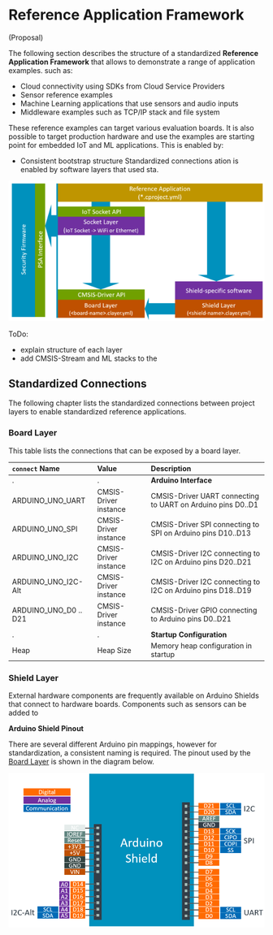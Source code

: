 # Reference Application Framework

(Proposal)

<!-- markdownlint-disable MD009 -->
<!-- markdownlint-disable MD013 -->
<!-- markdownlint-disable MD036 -->

The following section describes the structure of a standardized **Reference Application Framework** that allows to demonstrate a range of application examples.   such as:
  
- Cloud connectivity using SDKs from Cloud Service Providers
- Sensor reference examples
- Machine Learning applications that use sensors and audio inputs
- Middleware examples such as TCP/IP stack and file system

These reference examples can target various evaluation boards. It is also possible to target production hardware and use the examples are starting point for embedded IoT and ML applications. This is enabled by:

- Consistent bootstrap structure Standardized connections ation is enabled by software layers that used sta.

![Layers of Reference Examples](./images/Reference-Example.png "Layers of Reference Examples")

ToDo:

- explain structure of each layer
- add CMSIS-Stream and ML stacks to the

## Standardized Connections

The following chapter lists the standardized connections between project layers to enable standardized reference applications.

### Board Layer

This table lists the connections that can be exposed by a board layer.

`connect` Name         | Value                  | Description
:----------------------|:-----------------------|:-------------------- 
.                      |.                       | **Arduino Interface**
ARDUINO_UNO_UART       | CMSIS-Driver instance  | CMSIS-Driver UART connecting to UART on Arduino pins D0..D1
ARDUINO_UNO_SPI        | CMSIS-Driver instance  | CMSIS-Driver SPI connecting to SPI on Arduino pins D10..D13
ARDUINO_UNO_I2C        | CMSIS-Driver instance  | CMSIS-Driver I2C connecting to I2C on Arduino pins D20..D21
ARDUINO_UNO_I2C-Alt    | CMSIS-Driver instance  | CMSIS-Driver I2C connecting to I2C on Arduino pins D18..D19
ARDUINO_UNO_D0 .. D21  | CMSIS-Driver instance  | CMSIS-Driver GPIO connecting to Arduino pins D0..D21
.                      |.                       | **Startup Configuration**
Heap                   | Heap Size              | Memory heap configuration in startup

### Shield Layer

External hardware components are frequently available on Arduino Shields that connect to hardware boards. Components such as sensors can be added to 

**Arduino Shield Pinout**

There are several different Arduino pin mappings, however for standardization, a consistent naming is required. The pinout used by the [Board Layer](#board-layer) is shown in the diagram below.

![Arduino Shield Pinout](./images/Arduino-Shield.png "Arduino Shield Pinout")
